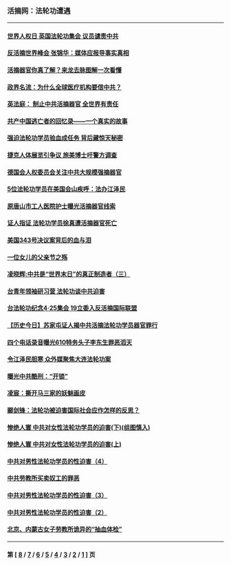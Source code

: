 ### 活摘网：法轮功遭遇
---
#### [世界人权日 英国法轮功集会 议员谴责中共](../../pages/nf5881/n13431763.md?01120430) 
#### [反活摘世界峰会 张锦华：媒体应报导事实真相](../../pages/nf5881/n13278502.md?01120430) 
#### [活摘器官你真了解？来龙去脉图解一次看懂](../../pages/nf5881/n13013820.md?01120430) 
#### [政界名流：为什么全球医疗机构要信中共？](../../pages/nf5881/n11945479.md?01120430) 
#### [英法庭： 制止中共活摘器官 全世界有责任](../../pages/nf5881/n11330691.md?01120430) 
#### [共产中国逃亡者的回忆录——一个真实的故事](../../pages/nf5881/n10918649.md?01120430) 
#### [强迫法轮功学员验血成任务 背后藏惊天秘密](../../pages/nf5881/n4252384.md?01120430) 
#### [捷克人体展览引争议 旅美博士吁警方调查](../../pages/nf5881/n9429187.md?01120430) 
#### [德国会人权委员会关注中共大规模强摘器官](../../pages/nf5881/n8418950.md?01120430) 
#### [5位法轮功学员在美国会山疾呼：法办江泽民](../../pages/nf5881/n8101519.md?01120430) 
#### [原唐山市工人医院护士曝光活摘器官线索](../../pages/nf5881/n8076384.md?01120430) 
#### [证人指证 法轮功学员徐真遭活摘器官死亡](../../pages/nf5881/n8042467.md?01120430) 
#### [美国343号决议案背后的血与泪](../../pages/nf5881/n8020684.md?01120430) 
#### [一位女儿的父亲节之殇](../../pages/nf5881/n8014122.md?01120430) 
#### [凌晓辉:中共是“世界末日”的真正制造者（三）](../../pages/nf5881/n4210333.md?01120430) 
#### [台青年领袖研习营 法轮功谈中共迫害](../../pages/nf5881/n4141857.md?01120430) 
#### [台法轮功纪念4‧25集会 19立委入反活摘国际联盟](../../pages/nf5881/n4141821.md?01120430) 
#### [【历史今日】苏家屯证人揭中共活摘法轮功学员器官罪行](../../pages/nf5881/n4135912.md?01120430) 
#### [四个电话录音曝光610特务头子李东生罪恶滔天](../../pages/nf5881/n4040060.md?01120430) 
#### [令江泽民胆寒 众外媒聚焦大连法轮功案](../../pages/nf5881/n3932671.md?01120430) 
#### [曝光中共酷刑：“开锁”](../../pages/nf5881/n3889373.md?01120430) 
#### [凌宸：撕开马三家的妖魅画皮](../../pages/nf5881/n3849369.md?01120430) 
#### [郦剑锋：法轮功被迫害国际社会应作怎样的反思？](../../pages/nf5881/n3824560.md?01120430) 
#### [惨绝人寰 中共对女性法轮功学员的迫害(下)(组图慎入)](../../pages/nf5881/n3816285.md?01120430) 
#### [惨绝人寰 中共对女性法轮功学员的迫害(上)](../../pages/nf5881/n3815374.md?01120430) 
#### [中共对男性法轮功学员的性迫害（4）](../../pages/nf5881/n3769144.md?01120430) 
#### [中共劳教所买卖奴工的罪恶](../../pages/nf5881/n3769378.md?01120430) 
#### [中共对男性法轮功学员的性迫害（3）](../../pages/nf5881/n3768231.md?01120430) 
#### [中共对男性法轮功学员的性迫害（2）](../../pages/nf5881/n3767211.md?01120430) 
#### [北京、内蒙古女子劳教所诡异的“抽血体检”](../../pages/nf5881/n3753158.md?01120430) 

---
#### 第 [ [8](./8.md?01120430) / [7](./7.md?01120430) / [6](./6.md?01120430) / [5](./5.md?01120430) / [4](./4.md?01120430) / [3](./3.md?01120430) / [2](./2.md?01120430) / [1](./1.md?01120430) ] 页
